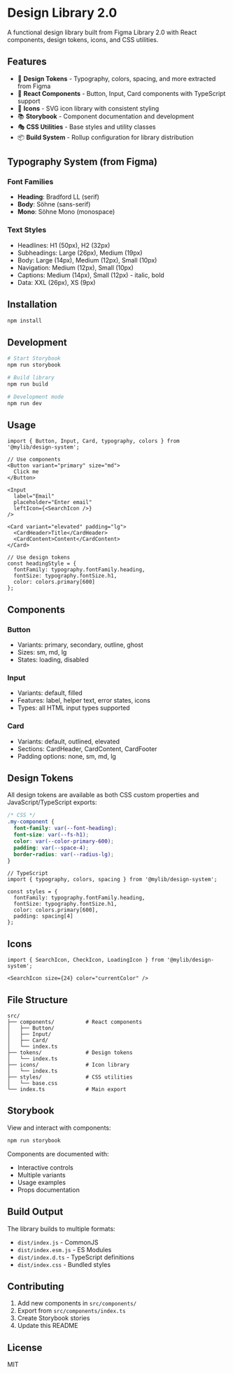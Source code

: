 # Design Library 2.0

A functional design library built from Figma Library 2.0 with React components, design tokens, icons, and CSS utilities.

## Features

- 🎨 **Design Tokens** - Typography, colors, spacing, and more extracted from Figma
- 🧩 **React Components** - Button, Input, Card components with TypeScript support
- 🎯 **Icons** - SVG icon library with consistent styling
- 📚 **Storybook** - Component documentation and development
- 🎭 **CSS Utilities** - Base styles and utility classes
- 📦 **Build System** - Rollup configuration for library distribution

## Typography System (from Figma)

### Font Families
- **Heading**: Bradford LL (serif)
- **Body**: Söhne (sans-serif) 
- **Mono**: Söhne Mono (monospace)

### Text Styles
- Headlines: H1 (50px), H2 (32px)
- Subheadings: Large (26px), Medium (19px)
- Body: Large (14px), Medium (12px), Small (10px)
- Navigation: Medium (12px), Small (10px)
- Captions: Medium (14px), Small (12px) - italic, bold
- Data: XXL (26px), XS (9px)

## Installation

```bash
npm install
```

## Development

```bash
# Start Storybook
npm run storybook

# Build library
npm run build

# Development mode
npm run dev
```

## Usage

```tsx
import { Button, Input, Card, typography, colors } from '@mylib/design-system';

// Use components
<Button variant="primary" size="md">
  Click me
</Button>

<Input 
  label="Email"
  placeholder="Enter email"
  leftIcon={<SearchIcon />}
/>

<Card variant="elevated" padding="lg">
  <CardHeader>Title</CardHeader>
  <CardContent>Content</CardContent>
</Card>

// Use design tokens
const headingStyle = {
  fontFamily: typography.fontFamily.heading,
  fontSize: typography.fontSize.h1,
  color: colors.primary[600]
};
```

## Components

### Button
- Variants: primary, secondary, outline, ghost
- Sizes: sm, md, lg
- States: loading, disabled

### Input
- Variants: default, filled
- Features: label, helper text, error states, icons
- Types: all HTML input types supported

### Card
- Variants: default, outlined, elevated
- Sections: CardHeader, CardContent, CardFooter
- Padding options: none, sm, md, lg

## Design Tokens

All design tokens are available as both CSS custom properties and JavaScript/TypeScript exports:

```css
/* CSS */
.my-component {
  font-family: var(--font-heading);
  font-size: var(--fs-h1);
  color: var(--color-primary-600);
  padding: var(--space-4);
  border-radius: var(--radius-lg);
}
```

```tsx
// TypeScript
import { typography, colors, spacing } from '@mylib/design-system';

const styles = {
  fontFamily: typography.fontFamily.heading,
  fontSize: typography.fontSize.h1,
  color: colors.primary[600],
  padding: spacing[4]
};
```

## Icons

```tsx
import { SearchIcon, CheckIcon, LoadingIcon } from '@mylib/design-system';

<SearchIcon size={24} color="currentColor" />
```

## File Structure

```
src/
├── components/          # React components
│   ├── Button/
│   ├── Input/
│   ├── Card/
│   └── index.ts
├── tokens/              # Design tokens
│   └── index.ts
├── icons/               # Icon library
│   └── index.ts
├── styles/              # CSS utilities
│   └── base.css
└── index.ts             # Main export
```

## Storybook

View and interact with components:

```bash
npm run storybook
```

Components are documented with:
- Interactive controls
- Multiple variants
- Usage examples
- Props documentation

## Build Output

The library builds to multiple formats:
- `dist/index.js` - CommonJS
- `dist/index.esm.js` - ES Modules  
- `dist/index.d.ts` - TypeScript definitions
- `dist/index.css` - Bundled styles

## Contributing

1. Add new components in `src/components/`
2. Export from `src/components/index.ts`
3. Create Storybook stories
4. Update this README

## License

MIT